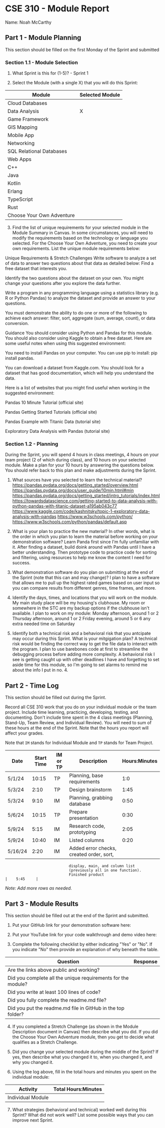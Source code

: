 # CSE 310 - Module Report

Name: Noah McCarthy

## Part 1 - Module Planning

This section should be filled on the first Monday of the Sprint and submitted

### Section 1.1 - Module Selection

1. What Sprint is this for (1-5)? - Sprint 1

2. Select the Module (with a single X) that you will do this Sprint:

|Module                   |Selected Module|
|-------------------------|---------------|
|Cloud Databases          |               |
|Data Analysis            |       X       |
|Game Framework           |               |
|GIS Mapping              |               |
|Mobile App               |               |
|Networking               |               |
|SQL Relational Databases |               |
|Web Apps                 |               |
|C++                      |               |
|Java                     |               |
|Kotlin                   |               |
|Erlang                   |               |
|TypeScript               |               |
|Rust                     |               |
|Choose Your Own Adventure|               |

3. Find the list of unique requirements for your selected module in the Module Summary in Canvas.  In some circumstances, you will need to modify the requirements based on the technology or language you selected.  For the Choose Your Own Adventure, you need to create your own requirements.  List the unique module requirements below:


Unique Requirements & Stretch Challenges
Write software to analyze a set of data to answer two questions about that data as detailed below:
Find a free dataset that interests you.

Identify the two questions about the dataset on your own. You might change your questions after you explore the data further.

Write a program in any programming language using a statistics library (e.g. R or Python Pandas) to analyze the dataset and provide an answer to your questions.

You must demonstrate the ability to do one or more of the following to achieve each answer: filter, sort, aggregate (sum, average, count), or data conversion.

Guidance
You should consider using Python and Pandas for this module. You should also consider using Kaggle to obtain a free dataset. Here are some useful notes when using this suggested environment:

You need to install Pandas on your computer. You can use pip to install: pip install pandas.

You can download a dataset from Kaggle.com. You should look for a dataset that has good documentation, which will help you understand the data.

Here is a list of websites that you might find useful when working in the suggested environment:

Pandas 10 Minute Tutorial (official site)

Pandas Getting Started Tutorials (official site)

Pandas Example with Titanic Data (tutorial site)

Exploratory Data Analysis with Pandas (tutorial site)



### Section 1.2 - Planning

During the Sprint, you will spend 4 hours in class meetings, 4 hours on your team project (2 of which during class), and 10 hours on your selected module.  Make a plan for your 10 hours by answering the questions below.  You should refer back to this plan and make adjustments during the Sprint.

1. What sources have you selected to learn the technical material?
https://pandas.pydata.org/docs/getting_started/overview.html
https://pandas.pydata.org/docs/user_guide/10min.html#min
https://pandas.pydata.org/docs/getting_started/intro_tutorials/index.html
https://towardsdatascience.com/getting-started-to-data-analysis-with-python-pandas-with-titanic-dataset-a195ab043c77
https://www.kaggle.com/code/kashnitsky/topic-1-exploratory-data-analysis-with-pandas
https://www.w3schools.com/python/
https://www.w3schools.com/python/pandas/default.asp


2. What is your plan to practice the new material?  In other words, what is the order in which you plan to learn the material before working on your demonstration software?
Learn Panda first since I'm fully unfamiliar with it. After finding a dataset, build doink around with Pandas until I have a better understanding. Then prototype code to practice code for sorting and filtering, using resources to help me know the content I need for success.

3. What demonstration software do you plan on submitting at the end of the Sprint (note that this can and may change)?
I plan to have a software that allows me to pull up the highest rated games based on user input so you can compare results from different genres, time frames, and more.

4. Identify the days, times, and locations that you will work on the module.
My main study place will be my housing's clubhouse. My room or somewhere in the STC are my backup options if the clubhouse isn't available.
I plan to work on my module:
Monday afternoon, around 1 or 2
Thursday afternoon, around 1 or 2
Friday evening, around 5 or 6
any extra needed time on Saturday

5. Identify both a technical risk and a behavioral risk that you antcipate may occur during this Sprint.  What is your mitgigation plan?
A technical risk would be finding the correct way to get the file data to interact with the program. I plan to use barebones code at first to streamline the debugging process before adding more complexity. A behavioral risk I see is getting caught up with other deadlines I have and forgetting to set aside time for this module, so I'm going to set alarms to remind me about the info I put in no. 4.

## Part 2 - Time Log

This section should be filled out during the Sprint. 

Record all CSE 310 work that you do on your individual module or the team project.  Include time learning, practicing, developing, testing, and documenting.  Don't include time spent in the 4 class meetings (Planning, Stand-Up, Team Review, and Individual Review).  You will need to sum of these hours at the end of the Sprint. Note that the hours you report will affect your grades.

Note that `IM` stands for Individual Module and `TP` stands for Team Project.  

|Date      |Start Time|IM or TP|Description                                 |Hours:Minutes|
|----------|----------|--------|--------------------------------------------|-------------|
| 5/1/24   |  10:15   |  TP    | Planning, base requirements              |    1:0      |
| 5/3/24   |  2:10    |  TP    | Design brainstorm                        |    1:45     |
| 5/3/24   |  9:10    |  IM    | Planning, grabbing database              |    0:50     |
| 5/6/24   |  10:15   |  TP    | Prepare presentation                     |    0:30     |
| 5/9/24   |  5:15    |  IM    | Research code, prototyping               |    2:05     |
| 5/9/24   |  10:40   |  IM    | Listed columns                           |    0:20     |
| 5/16/24  |  2:20    |  IM    | Added error checks, created order, sort, 
                                 display, main, and column list 
                                 (previously all in one function). 
                                 Finished product                         |    5:45     |

_Note: Add more rows as needed._


## Part 3 - Module Results

This section should be filled out at the end of the Sprint and submitted.

1. Put your GitHub link for your demonstration software here: 

2. Put your YouTube link for your code walkthrough and demo video here:

3. Complete the following checklist by either indicating "Yes" or "No". If you indicate "No" then provide an explanation of why beneath the table.

|Question                                                    |Response|
|------------------------------------------------------------|--------|
|Are the links above public and working?                     |        |
|Did you complete all the unique requirements for the module?|        |
|Did you write at least 100 lines of code?                   |        |
|Did you fully complete the readme.md file?                  |        |
|Did you put the readme.md file in GitHub in the top folder? |        |

4. If you completed a Stretch Challenge (as shown in the Module Description document in Canvas) then describe what you did.  If you did the Choose Your Own Adventure module, then you get to decide what qualifies as a Stretch Challenge.

5. Did you change your selected module during the middle of the Sprint?  If yes, then describe what you changed it to, when you changed it, and why you changed it.

6. Using the log above, fill in the total hours and minutes you spent on the individual module:

|Activity         |Total Hours:Minutes|
|-----------------|-------------------|
|Individual Module|                   |

7. What strategies (behavioral and technical) worked well during this Sprint?  What did not work well?  List some possible ways that you can improve next Sprint.

